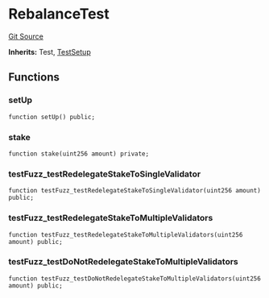 # RebalanceTest
[Git Source](https://github.com-VargaElod23/Lara-staking/liquid-staking/blob/93907a3b8fb9a6839cf7eb3e681388f7e558b230/contracts/test/Rebalance.t.sol)

**Inherits:**
Test, [TestSetup](/contracts/test/SetUp.t.sol/abstract.TestSetup.md)


## Functions
### setUp


```solidity
function setUp() public;
```

### stake


```solidity
function stake(uint256 amount) private;
```

### testFuzz_testRedelegateStakeToSingleValidator


```solidity
function testFuzz_testRedelegateStakeToSingleValidator(uint256 amount) public;
```

### testFuzz_testRedelegateStakeToMultipleValidators


```solidity
function testFuzz_testRedelegateStakeToMultipleValidators(uint256 amount) public;
```

### testFuzz_testDoNotRedelegateStakeToMultipleValidators


```solidity
function testFuzz_testDoNotRedelegateStakeToMultipleValidators(uint256 amount) public;
```

